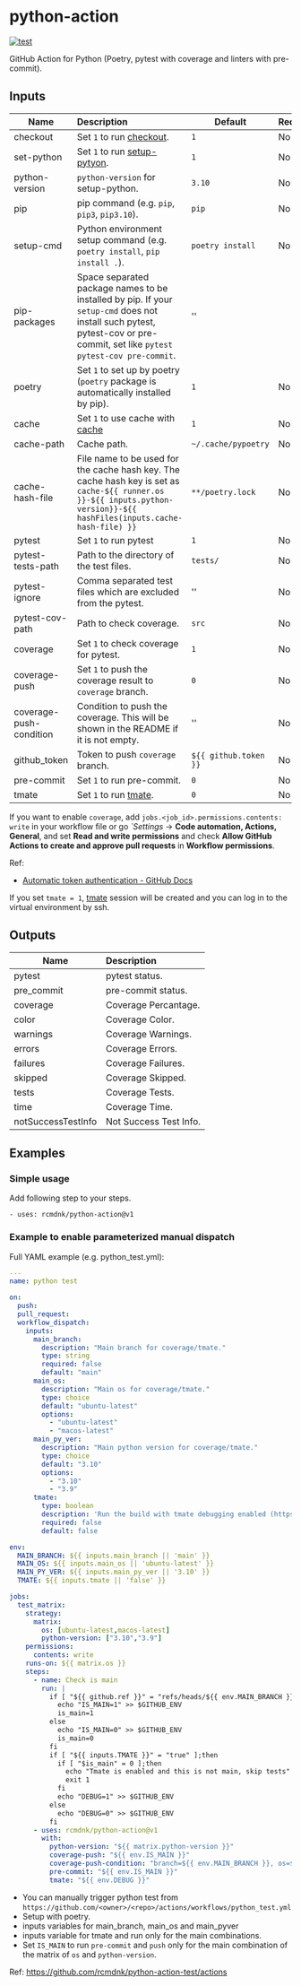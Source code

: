 # python-action

[![test](https://github.com/rcmdnk/python-action-test/actions/workflows/test.yml/badge.svg)](https://github.com/rcmdnk/python-action-test/actions/workflows/test.yml)

GitHub Action for Python (Poetry, pytest with coverage and  linters with pre-commit).

## Inputs

Name | Description | Default | Required
-|:-|-|-
checkout| Set `1` to run [checkout](https://github.com/marketplace/actions/checkout). | `1` | No
set-python| Set `1` to run [setup-pytyon](https://github.com/marketplace/actions/setup-python). | `1` | No
python-version| `python-version` for setup-python. | `3.10` | No
pip| pip command (e.g. `pip`, `pip3`, `pip3.10`). | `pip` | No
setup-cmd| Python environment setup command (e.g. `poetry install`, `pip install .`). | `poetry install` | No
pip-packages| Space separated package names to be installed by pip. If your `setup-cmd` does not install such pytest, pytest-cov or pre-commit, set like `pytest pytest-cov pre-commit`.| ''
poetry| Set `1` to set up by poetry (`poetry` package is automatically installed by pip). | `1` | No
cache| Set `1` to use cache with [cache](https://github.com/marketplace/actions/cache) | `1` | No
cache-path| Cache path. | `~/.cache/pypoetry` | No
cache-hash-file| File name to be used for the cache hash key. The cache hash key is set as `cache-${{ runner.os }}-${{ inputs.python-version}}-${{ hashFiles(inputs.cache-hash-file) }}`| `**/poetry.lock` | No
pytest| Set `1` to run pytest | `1` | No
pytest-tests-path| Path to the directory of the test files.| `tests/` | No
pytest-ignore| Comma separated test files which are excluded from the pytest. |'' | No
pytest-cov-path| Path to check coverage.| `src` | No
coverage | Set `1` to check coverage for pytest. | `1` | No
coverage-push | Set `1` to push the coverage result to `coverage` branch. | `0` | No
coverage-push-condition | Condition to push the coverage. This will be shown in the README if it is not empty. | '' | No
github_token | Token to push `coverage` branch.| `${{ github.token }}` | No
pre-commit | Set `1` to run pre-commit. | `0` | No
tmate | Set `1` to run [tmate](https://mxschmitt.github.io/action-tmate/). | `0` | No

If you want to enable `coverage`,
add `jobs.<job_id>.permissions.contents: write` in your workflow file
or
go *`*Settings** -> **Code automation, Actions, General**,
and set **Read and write permissions** and check **Allow GitHub Actions to create and approve pull requests** in **Workflow permissions**.

Ref:

* [Automatic token authentication - GitHub Docs](https://docs.github.com/en/actions/security-guides/automatic-token-authentication#permissions-for-the-github_token)

If you set `tmate = 1`, [tmate](https://mxschmitt.github.io/action-tmate/) session will be created and you can log in to the virtual environment by ssh.

## Outputs

Name | Description
-|:-
pytest| pytest status.
pre_commit| pre-commit status.
coverage| Coverage Percantage.
color| Coverage Color.
warnings| Coverage Warnings.
errors| Coverage Errors.
failures| Coverage Failures.
skipped| Coverage Skipped.
tests| Coverage Tests.
time| Coverage Time.
notSuccessTestInfo| Not Success Test Info.

## Examples

### Simple usage

Add following step to your steps.

    - uses: rcmdnk/python-action@v1

### Example to enable parameterized manual dispatch

Full YAML example (e.g. python_test.yml):


```yaml
---
name: python test

on:
  push:
  pull_request:
  workflow_dispatch:
    inputs:
      main_branch:
        description: "Main branch for coverage/tmate."
        type: string
        required: false
        default: "main"
      main_os:
        description: "Main os for coverage/tmate."
        type: choice
        default: "ubuntu-latest"
        options:
          - "ubuntu-latest"
          - "macos-latest"
      main_py_ver:
        description: "Main python version for coverage/tmate."
        type: choice
        default: "3.10"
        options:
          - "3.10"
          - "3.9"
      tmate:
        type: boolean
        description: 'Run the build with tmate debugging enabled (https://github.com/marketplace/actions/debugging-with-tmate). This is only for main strategy and others will be stopped.'
        required: false
        default: false

env:
  MAIN_BRANCH: ${{ inputs.main_branch || 'main' }}
  MAIN_OS: ${{ inputs.main_os || 'ubuntu-latest' }}
  MAIN_PY_VER: ${{ inputs.main_py_ver || '3.10' }}
  TMATE: ${{ inputs.tmate || 'false' }}

jobs:
  test_matrix:
    strategy:
      matrix:
        os: [ubuntu-latest,macos-latest]
        python-version: ["3.10","3.9"]
    permissions:
      contents: write
    runs-on: ${{ matrix.os }}
    steps:
      - name: Check is main
        run: |
          if [ "${{ github.ref }}" = "refs/heads/${{ env.MAIN_BRANCH }}" ] && [ "${{ matrix.os }}" = "${{ env.MAIN_OS }}" ] && [ "${{ matrix.python-version }}" = "${{ env.MAIN_PY_VER }}" ];then
            echo "IS_MAIN=1" >> $GITHUB_ENV
            is_main=1
          else
            echo "IS_MAIN=0" >> $GITHUB_ENV
            is_main=0
          fi
          if [ "${{ inputs.TMATE }}" = "true" ];then
            if [ "$is_main" = 0 ];then
              echo "Tmate is enabled and this is not main, skip tests"
              exit 1
            fi
            echo "DEBUG=1" >> $GITHUB_ENV
          else
            echo "DEBUG=0" >> $GITHUB_ENV
          fi
      - uses: rcmdnk/python-action@v1
        with:
          python-version: "${{ matrix.python-version }}"
          coverage-push: "${{ env.IS_MAIN }}"
          coverage-push-condition: "branch=${{ env.MAIN_BRANCH }}, os=${{ env.MAIN_OS }}, python_version=${{ env.MAIN_PY_VER }}"
          pre-commit: "${{ env.IS_MAIN }}"
          tmate: "${{ env.DEBUG }}"
```

* You can manually trigger python test from `https://github.com/<owner>/<repo>/actions/workflows/python_test.yml`
* Setup with poetry.
* inputs variables for main_branch, main_os and main_pyver
* inputs variable for tmate and run only for the main combinations.
* Set `IS_MAIN` to run `pre-commit` and `push` only for the main combination of the matrix of `os` and `python-version`.

Ref: https://github.com/rcmdnk/python-action-test/actions
